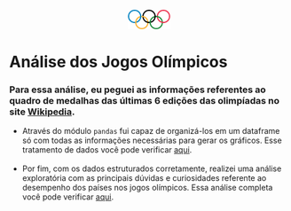 <p align="center">
<img src="https://github.com/joaovpassos/Olympic-Games-analysis/blob/main/olympic%20games.png" width="15%"></img>
</p>
  
# Análise dos Jogos Olímpicos

### Para essa análise, eu peguei as informações referentes ao quadro de medalhas das últimas 6 edições das olimpíadas no site [Wikipedia](https://pt.wikipedia.org/).
 - Através do módulo ```pandas``` fui capaz de organizá-los em um dataframe só com todas as informações necessárias para gerar os gráficos.
Esse tratamento de dados você pode verificar [aqui](https://github.com/joaovpassos/Olympic-Games-analysis/blob/main/Olimpiadas_Cleaning_Data.ipynb).
<br></br>
 - Por fim, com os dados estruturados corretamente, realizei uma análise exploratória com as principais dúvidas e curiosidades referente ao desempenho dos países nos jogos olímpicos.
Essa análise completa você pode verificar [aqui](https://github.com/joaovpassos/Olympic-Games-analysis/blob/main/analise.md).
